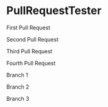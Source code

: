 PullRequestTester
=================

First Pull Request

Second Pull Request

Third Pull Request

Fourth Pull Request

Branch 1

Branch 2

Branch 3

